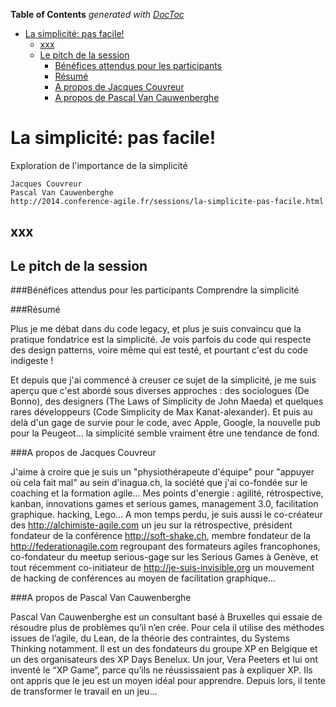 <!-- START doctoc generated TOC please keep comment here to allow auto update -->
<!-- DON'T EDIT THIS SECTION, INSTEAD RE-RUN doctoc TO UPDATE -->
**Table of Contents**  *generated with [DocToc](https://github.com/thlorenz/doctoc)*

- [La simplicité: pas facile!](#la-simplicit%C3%A9-pas-facile)
  - [xxx](#xxx)
  - [Le pitch de la session](#le-pitch-de-la-session)
    - [Bénéfices attendus pour les participants](#b%C3%A9n%C3%A9fices-attendus-pour-les-participants)
    - [Résumé](#r%C3%A9sum%C3%A9)
    - [A propos de Jacques Couvreur](#a-propos-de-jacques-couvreur)
    - [A propos de Pascal Van Cauwenberghe](#a-propos-de-pascal-van-cauwenberghe)

<!-- END doctoc generated TOC please keep comment here to allow auto update -->

# La simplicité: pas facile!
Exploration de l'importance de la simplicité

    Jacques Couvreur
    Pascal Van Cauwenberghe
    http://2014.conference-agile.fr/sessions/la-simplicite-pas-facile.html

## xxx

## Le pitch de la session
###Bénéfices attendus pour les participants
Comprendre la simplicité

###Résumé

Plus je me débat dans du code legacy, et plus je suis convaincu que la pratique fondatrice est la simplicité. Je vois parfois du code qui respecte des design patterns, voire même qui est testé, et pourtant c'est du code indigeste !

Et depuis que j'ai commencé à creuser ce sujet de la simplicité, je me suis aperçu que c'est abordé sous diverses approches : des sociologues (De Bonno), des designers (The Laws of Simplicity de John Maeda) et quelques rares développeurs (Code Simplicity de Max Kanat-alexander). Et puis au delà d'un gage de survie pour le code, avec Apple, Google, la nouvelle pub pour la Peugeot… la simplicité semble vraiment être une tendance de fond.

###A propos de Jacques Couvreur

J'aime à croire que je suis un "physiothérapeute d'équipe" pour "appuyer où cela fait mal" au sein d'inagua.ch, la société que j'ai co-fondée sur le coaching et la formation agile... Mes points d'energie : agilité, rétrospective, kanban, innovations games et serious games, management 3.0, facilitation graphique. hacking, Lego... A mon temps perdu, je suis aussi le co-créateur des http://alchimiste-agile.com un jeu sur la rétrospective, président fondateur de la conférence http://soft-shake.ch, membre fondateur de la http://federationagile.com regroupant des formateurs agiles francophones, co-fondateur du meetup serious-gage sur les Serious Games à Genève, et tout récemment co-initiateur de http://je-suis-invisible.org un mouvement de hacking de conférences au moyen de facilitation graphique...

###A propos de Pascal Van Cauwenberghe

Pascal Van Cauwenberghe est un consultant basé à Bruxelles qui essaie de résoudre plus de problèmes qu’il n’en crée. Pour cela il utilise des méthodes issues de l’agile, du Lean, de la théorie des contraintes, du Systems Thinking notamment. Il est un des fondateurs du groupe XP en Belgique et un des organisateurs des XP Days Benelux. Un jour, Vera Peeters et lui ont inventé le “XP Game“, parce qu’ils ne réussissaient pas à expliquer XP. Ils ont appris que le jeu est un moyen idéal pour apprendre. Depuis lors, il tente de transformer le travail en un jeu...

